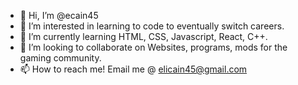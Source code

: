 - 👋 Hi, I’m @ecain45
- 👀 I’m interested in learning to code to eventually switch careers.
- 🌱 I’m currently learning HTML, CSS, Javascript, React, C++.
- 💞️ I’m looking to collaborate on Websites, programs, mods for the gaming community.
- 📫 How to reach me! Email me @ elicain45@gmail.com

<!---
ecain45/ecain45 is a ✨ special ✨ repository because its `README.md` (this file) appears on your GitHub profile.
You can click the Preview link to take a look at your changes.
--->
